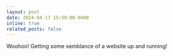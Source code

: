 ```yaml
---
layout: post
date: 2024-04-17 15:59:00-0400
inline: true
related_posts: false
---
```


Woohoo! Getting some semblance of a website up and running!
